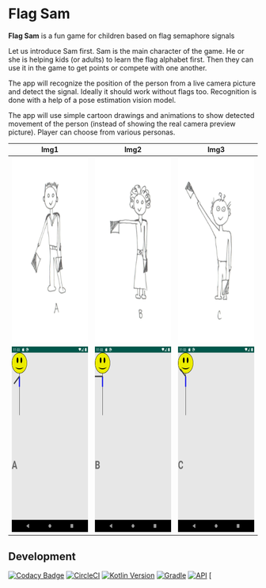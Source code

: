 # Flag Sam

**Flag Sam** is a fun game for children based on flag semaphore signals

Let us introduce Sam first. Sam is the main character of the game. He or she is helping kids (or adults) to learn the flag
alphabet first. Then they can use it in the game to get points or compete
with one another.

The app will recognize the position of the person from a live camera picture and detect the signal. Ideally it should work without flags too. Recognition is done with a help of a pose estimation vision model.

The app will use simple cartoon drawings and animations to show
detected movement of the person (instead of showing the real camera preview picture). Player can choose from various personas.

| Img1                                                | Img2                                                | Img3                                                |
| --------------------------------------------------- | --------------------------------------------------- | --------------------------------------------------- |
| <img src="docs/images/Sam1.png" height="375"/>      | <img src="docs/images/Sam2.png" height="375"/>      | <img src="docs/images/Sam3.png" height="375"/>      |
| <img src="docs/images/Stickman1.png" height="375"/> | <img src="docs/images/Stickman2.png" height="375"/> | <img src="docs/images/Stickman3.png" height="375"/> |

## Development

[![Codacy Badge](https://api.codacy.com/project/badge/Grade/dce7b53dcd0a4f658c126414bcf597fe)](https://www.codacy.com/manual/michalharakal/flagsam?utm_source=github.com&utm_medium=referral&utm_content=michalharakal/flagsam&utm_campaign=Badge_Grade)
[![CircleCI](https://circleci.com/gh/michalharakal/flagsam.svg?style=svg)](https://circleci.com/gh/michalharakal/flagsam)
[![Kotlin Version](https://img.shields.io/badge/kotlin-1.3.61-blue.svg)](http://kotlinlang.org/)
[![Gradle](https://img.shields.io/badge/gradle-6.1-blue.svg)](https://lv.binarybabel.org/catalog/gradle/latest)
[![API](https://img.shields.io/badge/API-23%2B-blue.svg?style=flat)](https://android-arsenal.com/api?level=23)
[
